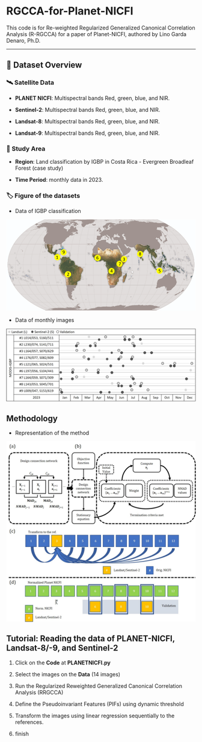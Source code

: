 # RGCCA-for-Planet-NICFI

This code is for Re-weighted Regularized Generalized Canonical Correlation Analysis (R-RGCCA) for a paper of Planet-NICFI, authored by Lino Garda Denaro, Ph.D.



---

## 📌 **Dataset Overview**  




### **🛰 Satellite Data**  

- **PLANET NICFI**: Multispectral bands Red, green, blue, and NIR.  

- **Sentinel-2**: Multispectral bands Red, green, blue, and NIR.

- **Landsat-8**: Multispectral bands Red, green, blue, and NIR.

- **Landsat-9**: Multispectral bands Red, green, blue, and NIR.



### **📍 Study Area**  

- **Region**: Land classification by IGBP in Costa Rica - Evergreen Broadleaf Forest (case study)

- **Time Period**: monthly data in 2023.  



### **🏷 Figure of the datasets**  

- Data of IGBP classification

![Datasets Overview](Figures/Fig1.png)

- Data of monthly images

![Datasets Overview](Figures/Fig2.jpg)



## **Methodology**

- Representation of the method

![Datasets Overview](Figures/Fig3.jpg)



## **Tutorial: Reading the data of PLANET-NICFI, Landsat-8/-9, and Sentinel-2**

1. Click on the **Code** at **PLANETNICFI.py**

2. Select the images on the **Data** (14 images)

3. Run the Regularized Reweighted Generalized Canonical Correlation Analysis (RRGCCA)

4. Define the Pseudoinvariant Features (PIFs) using dynamic threshold

5. Transform the images using linear regression sequentially to the references.

6. finish



